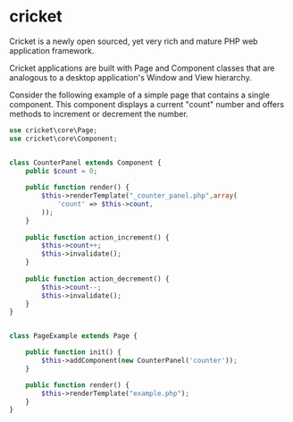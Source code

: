 cricket
=======

Cricket is a newly open sourced, yet very rich and mature PHP web application framework.

Cricket applications are built with Page and Component classes that are analogous to a desktop application's Window and View hierarchy. 

Consider the following example of a simple page that contains a single component.  This component displays a current "count" number and offers methods to increment or decrement the number.


```php
use cricket\core\Page;
use cricket\core\Component;


class CounterPanel extends Component {
    public $count = 0;
    
    public function render() {
        $this->renderTemplate("_counter_panel.php",array(
            'count' => $this->count,
        ));
    }
    
    public function action_increment() {
        $this->count++;
        $this->invalidate();
    }
    
    public function action_decrement() {
        $this->count--;
        $this->invalidate();
    }
}


class PageExample extends Page {

    public function init() {
        $this->addComponent(new CounterPanel('counter'));
    }

    public function render() {
        $this->renderTemplate("example.php");
    }
}
```

